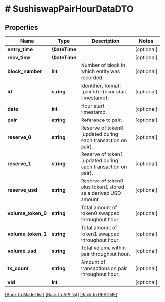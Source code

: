 # # SushiswapPairHourDataDTO

## Properties

Name | Type | Description | Notes
------------ | ------------- | ------------- | -------------
**entry_time** | **\DateTime** |  | [optional]
**recv_time** | **\DateTime** |  | [optional]
**block_number** | **int** | Number of block in which entity was recorded. | [optional]
**id** | **string** | Identifier, format: (pair id)-(hour start timestamp). | [optional]
**date** | **int** | Hour start timestamp. | [optional]
**pair** | **string** | Reference to pair. | [optional]
**reserve_0** | **string** | Reserve of token0 (updated during each transaction on pair). | [optional]
**reserve_1** | **string** | Reserve of token1 (updated during each transaction on pair). | [optional]
**reserve_usd** | **string** | Reserve of token0 plus token1 stored as a derived USD amount. | [optional]
**volume_token_0** | **string** | Total amount of token0 swapped throughout hour. | [optional]
**volume_token_1** | **string** | Total amount of token1 swapped throughout hour. | [optional]
**volume_usd** | **string** | Total volume within pair throughout hour. | [optional]
**tx_count** | **string** | Amount of transactions on pair throughout hour. | [optional]
**vid** | **int** |  | [optional]

[[Back to Model list]](../../README.md#models) [[Back to API list]](../../README.md#endpoints) [[Back to README]](../../README.md)
